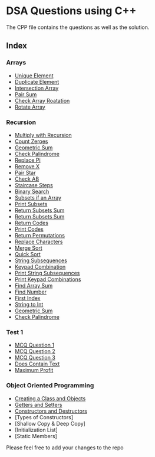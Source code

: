 # DSA Questions using C++

The CPP file contains the questions as well as the solution.

## Index

### Arrays
- [Unique Element](https://github.com/vivekthedev/DSA-with-CPP/blob/main/Array/1.%20uniqueElementxor.cpp)
- [Duplicate Element](https://github.com/vivekthedev/DSA-with-CPP/blob/main/Array/2.%20duplicateElement.cpp)
- [Intersection Array](https://github.com/vivekthedev/DSA-with-CPP/blob/main/Array/3.%20intersectionArray.cpp)
- [Pair Sum](https://github.com/vivekthedev/DSA-with-CPP/blob/main/Array/4.%20pairsum.cpp)
- [Check Array Roatation](https://github.com/vivekthedev/DSA-with-CPP/blob/main/Array/5.%20checkArrayRotation.cpp)
- [Rotate Array](https://github.com/vivekthedev/DSA-with-CPP/blob/main/Array/6.%20rotateArray.cpp)

### Recursion
- [Multiply with Recursion](https://github.com/vivekthedev/DSA-with-CPP/blob/main/Recursion/1.%20multUsingRecursion.cpp)
- [Count Zeroes](https://github.com/vivekthedev/DSA-with-CPP/blob/main/Recursion/2.%20countZeroes.cpp)
- [Geometric Sum](https://github.com/vivekthedev/DSA-with-CPP/blob/main/Recursion/3.%20geometricSum.cpp)
- [Check Palindrome](https://github.com/vivekthedev/DSA-with-CPP/blob/main/Recursion/4.%20checkPalindrome.cpp)
- [Replace Pi](https://github.com/vivekthedev/DSA-with-CPP/blob/main/Recursion/5.%20replacePI.cpp)
- [Remove X](https://github.com/vivekthedev/DSA-with-CPP/blob/main/Recursion/6.%20removeX.cpp)
- [Pair Star](https://github.com/vivekthedev/DSA-with-CPP/blob/main/Recursion/7.%20pairStar.cpp)
- [Check AB](https://github.com/vivekthedev/DSA-with-CPP/blob/main/Recursion/8.%20checkAB.cpp)
- [Staircase Steps](https://github.com/vivekthedev/DSA-with-CPP/blob/main/Recursion/9.%20staircaseSteps.cpp)
- [Binary Search](https://github.com/vivekthedev/DSA-with-CPP/blob/main/Recursion/10_binarySearch.cpp)
- [Subsets if an Array](https://github.com/vivekthedev/DSA-with-CPP/blob/main/Recursion/11.%20subsets.cpp)
- [Print Subsets](https://github.com/vivekthedev/DSA-with-CPP/blob/main/Recursion/12.%20printSubsets.cpp)
- [Return Subsets Sum](https://github.com/vivekthedev/DSA-with-CPP/blob/main/Recursion/13.%20subsetstosum.cpp)
- [Return Subsets Sum](https://github.com/vivekthedev/DSA-with-CPP/blob/main/Recursion/14.%20printSubsetsSumtoK.cpp)
- [Return Codes](https://github.com/vivekthedev/DSA-with-CPP/blob/main/Recursion/15.%20returncodes.cpp)
- [Print Codes](https://github.com/vivekthedev/DSA-with-CPP/blob/main/Recursion/16.%20printCodes.cpp)
- [Return Permutations](https://github.com/vivekthedev/DSA-with-CPP/blob/main/Recursion/17.%20returnPermutations.cpp)
- [Replace Characters](https://github.com/vivekthedev/DSA-with-CPP/blob/main/Recursion/18.%20replaceChars.cpp)
- [Merge Sort](https://github.com/vivekthedev/DSA-with-CPP/blob/main/Recursion/18.%20replaceChars.cpp)
- [Quick Sort](https://github.com/vivekthedev/DSA-with-CPP/blob/main/Recursion/20.%20quickSort.cpp)
- [String Subsequences](https://github.com/vivekthedev/DSA-with-CPP/blob/main/Recursion/21.%20strSubsequences.cpp)
- [Keypad Combination](https://github.com/vivekthedev/DSA-with-CPP/blob/main/Recursion/22.%20keypadCombination.cpp)
- [Print String Subsequences](https://github.com/vivekthedev/DSA-with-CPP/blob/main/Recursion/23.%20strSubsequencesprint.cpp)
- [Print Keypad Combinations](https://github.com/vivekthedev/DSA-with-CPP/blob/main/Recursion/24.%20keypadCombinationprint.cpp)
- [Find Array Sum](https://github.com/vivekthedev/DSA-with-CPP/blob/main/Recursion/25.%20findArrSum.cpp)
- [Find Number](https://github.com/vivekthedev/DSA-with-CPP/blob/main/Recursion/26.%20findNum.cpp)
- [First Index](https://github.com/vivekthedev/DSA-with-CPP/blob/main/Recursion/27.%20firstIndex.cpp)
- [String to Int](https://github.com/vivekthedev/DSA-with-CPP/blob/main/Recursion/28.%20strtoInt.cpp)
- [Geometric Sum](https://github.com/vivekthedev/DSA-with-CPP/blob/main/Recursion/3.%20geometricSum.cpp)
- [Check Palindrome](https://github.com/vivekthedev/DSA-with-CPP/blob/main/Recursion/4.%20checkPalindrome.cpp)

### Test 1
- [MCQ Question 1](https://github.com/vivekthedev/DSA-with-CPP/blob/main/Test%201/1.%20Complexity.txt)
- [MCQ Question 2](https://github.com/vivekthedev/DSA-with-CPP/blob/main/Test%201/2.%20Recurrence_Relation.txt)
- [MCQ Question 3](https://github.com/vivekthedev/DSA-with-CPP/blob/main/Test%201/3.%20Complexity_2.txt)
- [Does Contain Text](https://github.com/vivekthedev/DSA-with-CPP/blob/main/Test%201/4_doesContainText.cpp)
- [Maximum Profit](https://github.com/vivekthedev/DSA-with-CPP/blob/main/Test%201/5_maximumProfit.cpp)

### Object Oriented Programming
- [Creating a Class and Objects](https://github.com/vivekthedev/DSA-with-CPP/blob/main/OOPS/1_class.cpp)
- [Getters and Setters](https://github.com/vivekthedev/DSA-with-CPP/blob/main/OOPS/2_gettersAndSetters.cpp)
- [Constructors and Destructors](https://github.com/vivekthedev/DSA-with-CPP/blob/main/OOPS/3_constructorsAndDestructors.cpp)
- [Types of Constructors]
- [Shallow Copy & Deep Copy]
- [Initialization List]
- [Static Members]


Please feel free to add your changes to the repo
